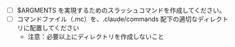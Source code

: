 - [ ] $ARGMENTS を実現するためのスラッシュコマンドを作成してください。
- [ ] コマンドファイル（.mc）を、.claude/commands 配下の適切なディレクトリに配置してください
    - 注意：必要以上にディレクトリを作成しないこと
